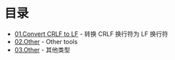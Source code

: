 # 目录

- [01.Convert CRLF to LF](./01.ConvertCRLF2LF.ts) - 转换 CRLF 换行符为 LF 换行符
- [02.Other](./02.Other.ts) - Other tools
- [03.Other](./03.Other.ts) - 其他类型